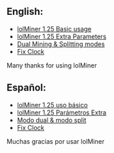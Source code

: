 ## English:
* [lolMiner 1.25 Basic usage ](https://github.com/Lolliedieb/lolMiner-releases/wiki/lolMiner-1.25---Basic-usage-(English))
* [lolMiner 1.25 Extra Parameters](https://github.com/Lolliedieb/lolMiner-releases/wiki/lolMiner-1.25---Extra-Parameters-(English)) 
* [Dual Mining & Splitting modes](https://github.com/Lolliedieb/lolMiner-releases/wiki/Dual-Mining-&-Splitting-modes-(English))
* [Fix Clock](https://github.com/Lolliedieb/lolMiner-releases/wiki/Fix-Clock-(English))

Many thanks for using lolMiner

## Español:
* [lolMiner 1.25 uso básico](https://github.com/Lolliedieb/lolMiner-releases/wiki/lolMiner-1.25-uso-b%C3%A1sico-(Espa%C3%B1ol))
* [lolMiner 1.25 Parámetros Extra ](https://github.com/Lolliedieb/lolMiner-releases/wiki/lolMiner-1.25--Par%C3%A1metros-Extra-(Espa%C3%B1ol))
* [Modo dual & modo split](https://github.com/Lolliedieb/lolMiner-releases/wiki/Modo-dual-&-modo-split-(Espa%C3%B1ol))
* [Fix Clock](https://github.com/Lolliedieb/lolMiner-releases/wiki/Fix-Clock-(Espa%C3%B1ol))

Muchas gracias por usar lolMiner

